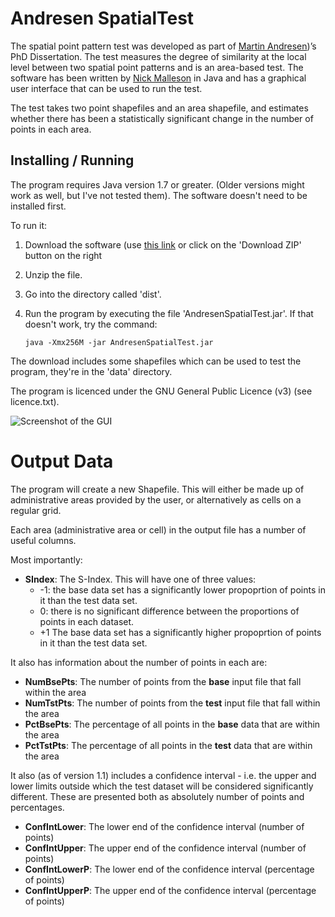 # Andresen SpatialTest

The spatial point pattern test was developed as part of [Martin
Andresen](http://www.sfu.ca/%7Eandresen/))’s PhD Dissertation. The test measures
the degree of similarity at the local level between two spatial point patterns
and is an area-based test. The software has been written by [Nick
Malleson](http://nickmalleson.co.uk/) in Java and has a graphical user interface
that can be used to run the test.

The test takes two point shapefiles and an area shapefile, and estimates whether
there has been a statistically significant change in the number of points in
each area.

## Installing / Running

The program requires Java version 1.7 or greater. (Older versions might work as well, but I've not tested them). The software doesn't need to be installed first.

To run it:

 1. Download the software (use [this link](https://github.com/nickmalleson/spatialtest/archive/master.zip) or click on the 'Download ZIP' button on the right
 2. Unzip the file.
 2. Go into the directory called 'dist'.
 2. Run the program by executing the file 'AndresenSpatialTest.jar'. If that doesn't work, try the command:

        java -Xmx256M -jar AndresenSpatialTest.jar

The download includes some shapefiles which can be used to test the program, they're in the 'data' directory.

The program is licenced under the GNU General Public Licence (v3) (see licence.txt).

<img src="http://nickmalleson.co.uk/wp-content/uploads/2012/01/test_gui.png" alt="Screenshot of the GUI"/>

# Output Data

The program will create a new Shapefile. This will either be made up of administrative areas provided by the user, or alternatively as cells on a regular grid.

Each area (administrative area or cell) in the output file has a number of useful columns. 

Most importantly: 

  - **SIndex**: The S-Index. This will have one of three values:
    - -1: the base data set has a significantly lower propoprtion of points in it than the test data set.
    - 0: there is no significant difference between the proportions of points in each dataset.
    - +1 The base data set has a significantly higher propoprtion of points in it than the test data set.

It also has information about the number of points in each are: 

  - **NumBsePts**: The number of points from the **base** input file that fall within the area
  - **NumTstPts**: The number of points from the **test** input file that fall within the area
  - **PctBsePts**: The percentage of all points in the **base** data that are within the area
  - **PctTstPts**: The percentage of all points in the **test** data that are within the area
  
It also (as of version 1.1) includes a confidence interval - i.e. the upper and lower limits outside which the test dataset will be considered significantly different. These are presented both as absolutely number of points and percentages.

  - **ConfIntLower**: The lower end of the confidence interval (number of points)
  - **ConfIntUpper**: The upper end of the confidence interval (number of points)
  - **ConfIntLowerP**: The lower end of the confidence interval (percentage of points)
  - **ConfIntUpperP**: The upper end of the confidence interval (percentage of points)